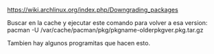 https://wiki.archlinux.org/index.php/Downgrading_packages

Buscar en la cache y ejecutar este comando para volver a esa version:
pacman -U /var/cache/pacman/pkg/pkgname-olderpkgver.pkg.tar.gz


Tambien hay algunos programitas que hacen esto.
